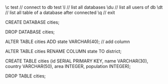 \c test // connect to db test
\l // list all databases
\du // list all users of db
\dt // list all table of a database after connected
\q // exit

CREATE DATABASE cities;

DROP DATABASE cities;

ALTER TABLE cities ADD state VARCHAR(40); // add column

ALTER TABLE cities RENAME COLUMN state TO district;

CREATE TABLE cities (id SERIAL PRIMARY KEY, name VARCHAR(30), country VARCHAR(50), area INTEGER, population INTEGER);

DROP TABLE cities;